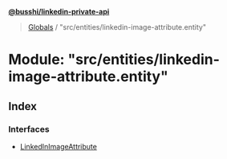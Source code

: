 **[@busshi/linkedin-private-api](../README.md)**

> [Globals](../globals.md) / "src/entities/linkedin-image-attribute.entity"

# Module: "src/entities/linkedin-image-attribute.entity"

## Index

### Interfaces

* [LinkedInImageAttribute](../interfaces/_src_entities_linkedin_image_attribute_entity_.linkedinimageattribute.md)
